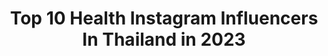 ---
title: Top 10 Health Instagram Influencers In Thailand in 2023
description: >-
  Find top health Instagram influencers in Thailand in 2023. Most popular hashtags: #cleanfood #healthyfood #breakfast.
platform: Instagram
hits: 73
text_top: Discover the most popular Instagram accounts on inBeat.
text_bottom: Our platform aggregates 73 Instagram influencers like this in Thailand for you to collaborate.
profiles:
  - username: "daisydiiva"
    fullname: >-
      DaisyDiiva
    bio: >-
      I'm DAY Thx for follow me🙏 Healthy Life Diary, Flexible Diet , Eat Well & Exercise, I Love Workout , Thailand 🇹🇭
    location: "Thailand"
    followers: 48234
    engagement: 170
    commentsToLikes: 0.125778
    id: ck5pv3e8pfxef0i11go96lpmt
    verified: false
    hashtags: "#goodhealth, #fitnessmotivation, #eatclean, #homeworkout"
  - username: "emilysfooddiaryyy"
    fullname: >-
      
    bio: >-
      🥐 healthy food & workout 🍞 #emily👊🏻 #emilyshealthyfood #กินขนมกับเอมมิลี่
    location: "Thailand"
    followers: 13405
    engagement: 493
    commentsToLikes: 0.167405
    id: ckap94193r26n0i78n7t3ecio
    verified: false
    hashtags: "#emily, #emilyshealthyfood"
  - username: "kittyart_healthy"
    fullname: >-
      Kittyart Healthy
    bio: >-
      🥑 Healthy Food 🍳 Easy Cooking 🧘‍♀️ Workout 👩‍💼 Owner @avalonhealthydrink ❤️ My Life at IG : @kittyart 💛 Start 7Dec18 💜 เราจะแก่แบบมีคุณภาพ
    location: "Thailand"
    followers: 31601
    engagement: 115
    commentsToLikes: 0.162954
    id: ckap93ztpr1z50i78s0lsm1tq
    verified: false
    hashtags: ""
  - username: "ueelicious"
    fullname: >-
      ueelicious (ยุ้ย)*
    bio: >-
      🏋️‍♀️Workout 🥑Healthy Food 🍳Cooking 📸Photography ✈️Traveler❣️Hopeless Romantic 🌈For Work : Direct Message #HappyUee #Ueeliciouscuisine
    location: "Thailand"
    followers: 26317
    engagement: 82
    commentsToLikes: 0.133607
    id: ckaov4dob2zwp0i78ccb36dgc
    verified: false
    hashtags: "#happyuee, #ueeliciouscuisine, #ueelicious, #ueeliciouseating"
  - username: "noonzz34"
    fullname: >-
      noonzz34
    bio: >-
      💗Healthy->clean food🤱🍼 🎂1985 👩🏻‍🍳ครัวคุณนุ่น👩🏻‍🍳 🍚Riceberry, ข้าวกข43 organics 60-70฿/กก 💰ปลาสลิดแดดเดียว มีไข่ทุกตัว 250฿/กก ->Line id:noon5342
    location: "Thailand"
    followers: 26200
    engagement: 75
    commentsToLikes: 0.128840
    id: ck5pv3dd4fxao0i117qzxx8z0
    verified: false
    hashtags: "#tomandjerrycheesecake, #healthypatchy, #chiaseedjelly, #plantbased"
  - username: "on_lyy13"
    fullname: >-
      Gin Gub ON 🇹🇭 food lover
    bio: >-
      ชอบถ่ายรูปอาหาร รีวิวแบบบ้านๆ cooking 🍳eating🍰 💄healthy🍃 ติดต่อรีวิวได้ทาง DM น่ะค่ะ
    location: "Thailand"
    followers: 72700
    engagement: 66
    commentsToLikes: 0.091173
    id: ck6u78h53k2xv0j71y95r4adf
    verified: false
    hashtags: "#aroiibkk, #instgram, #wongnai, #foodblogers"
  - username: "candyhealthy"
    fullname: >-
      candyhealthy
    bio: >-
      ความสุขเกิดขึ้นได้ทุกวัน 💄🍰🐱🍻🍳📷 Healthy food | Easy cooking🌈🍓🌽🐣🍏🍇🍌🍊🌈 Workout💪💪 🚫ห้ามนำรูปไปใช้โดยไม่ได้รับอนุญาตนะคะ ยกเว้นเจ้าของผลิตภัณฑ์ค่ะ❌❌
    location: "Thailand"
    followers: 63198
    engagement: 145
    commentsToLikes: 0.085681
    id: ck0txojdyjwca0i19b9op92d1
    verified: false
    hashtags: "#snack, #lunch, #dinner, #fitterfoodth"
  - username: "pang.edener"
    fullname: >-
      Pang HealthyRoutine
    bio: >-
      God’s favorite daughter❣️ 🍎 Founder of @edenerjuice 🌿 Obsessed with HousePlants 📚 Integrative Health Coach 💋 DM for work 🐱Tabby is on Tiktok 🔽
    location: "Thailand"
    followers: 27557
    engagement: 100
    commentsToLikes: 0.035508
    id: ck5zkbfezj64g0i14gtq5brqw
    verified: false
    hashtags: "#cacao, #coldpressedjuice, #panghealthyroutine, #plantbased"
  - username: "healthh.me"
    fullname: >-
      мɪcкɪᴇ's ʜᴇɑʟтʜу ɒɪɑʀу
    bio: >-
      ⓛ ʜᴇɑʟтʜу ⓞ cʟᴇɑɴғooɒ ⓥ woʀкoυт ⓔ ʟɪғᴇsтуʟᴇs ♡ sтɑʀ 01.01.19 |мɑу 1989 ♡ 163cм |sтɑʀт 67 кɢ |ɴᴏw 57 кɢ |🔻10 кɢ ♡ тʜx ғoʀ ғoʟʟow мᴇ ♡ #healthhme ʕ•ᴥ•ʔ
    location: "Thailand"
    followers: 38623
    engagement: 146
    commentsToLikes: 0.019608
    id: ck14ig5rpf8hl0i19y66eicfi
    verified: false
    hashtags: "#weightloss, #health, #thaifood, #thaifoodstagram"
  - username: "da.snb"
    fullname: >-
      สอนลดไขมันออนไลน์❤️
    bio: >-
      ♡ เรียนลดไขมันแอดไลน์@fit22 (มี@น้า) ♡ @fit.with.da ♡ @deedee.happy @le.snob ♡ Healthy lifestyle ♡ Workout lover
    location: "Thailand"
    followers: 158468
    engagement: 317
    commentsToLikes: 0.002979
    id: ckap940o4r2450i78k1dbi70x
    verified: false
    hashtags: "#nofilter"
---